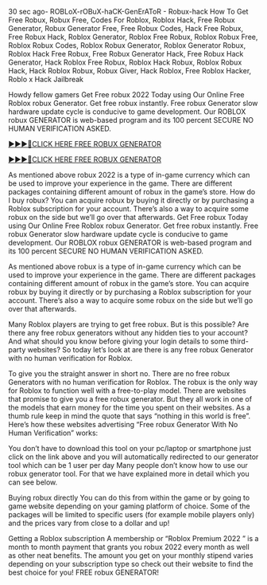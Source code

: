 30 sec ago- ROBLoX-rOBuX-haCK-GenErAToR - Robux-hack How To Get Free Robux, Robux Free, Codes For Roblox, Roblox Hack, Free Robux Generator, Robux Generator Free, Free Robux Codes, Hack Free Robux, Free Robux Hack, Roblox Generator, Roblox Free Robux, Roblox Robux Free, Roblox Robux Codes, Roblox Robux Generator, Roblox Generator Robux, Roblox Hack Free Robux, Free Robux Generator Hack, Free Robux Hack Generator, Hack Roblox Free Robux, Roblox Hack Robux, Roblox Robux Hack, Hack Roblox Robux, Robux Giver, Hack Roblox, Free Roblox Hacker, Roblo x Hack Jailbreak

Howdy fellow gamers Get Free robux 2022 Today using Our Online Free Roblox robux Generator. Get free robux instantly. Free robux Generator slow hardware update cycle is conducive to game development. Our ROBLOX robux GENERATOR is web-based program and its 100 percent SECURE NO HUMAN VERIFICATION ASKED.

[►►►🔴CLICK HERE FREE ROBUX GENERATOR](https://an1.is/hackrobloxv2)

[►►►🔴CLICK HERE FREE ROBUX GENERATOR](https://an1.is/hackrobloxv2)

As mentioned above robux 2022 is a type of in-game currency which can be used to improve your experience in the game. There are different packages containing different amount of robux in the game’s store. How do I buy robux? You can acquire robux by buying it directly or by purchasing a Roblox subscription for your account. There’s also a way to acquire some robux on the side but we’ll go over that afterwards. Get Free robux Today using Our Online Free Roblox robux Generator. Get free robux instantly. Free robux Generator slow hardware update cycle is conducive to game development. Our ROBLOX robux GENERATOR is web-based program and its 100 percent SECURE NO HUMAN VERIFICATION ASKED.

As mentioned above robux is a type of in-game currency which can be used to improve your experience in the game. There are different packages containing different amount of robux in the game’s store. You can acquire robux by buying it directly or by purchasing a Roblox subscription for your account. There’s also a way to acquire some robux on the side but we’ll go over that afterwards.

Many Roblox players are trying to get free robux. But is this possible? Are there any free robux generators without any hidden ties to your account? And what should you know before giving your login details to some third-party websites? So today let’s look at are there is any free robux Generator with no human verification for Roblox.

To give you the straight answer in short no. There are no free robux Generators with no human verification for Roblox. The robux is the only way for Roblox to function well with a free-to-play model. There are websites that promise to give you a free robux generator. But they all work in one of the models that earn money for the time you spent on their websites. As a thumb rule keep in mind the quote that says “nothing in this world is free”. Here’s how these websites advertising “Free robux Generator With No Human Verification” works:

You don’t have to download this tool on your pc/laptop or smartphone just click on the link above and you will automatically redirected to our generator tool which can be 1 user per day Many people don’t know how to use our robux generator tool. For that we have explained more in detail which you can see below.

Buying robux directly You can do this from within the game or by going to game website depending on your gaming platform of choice. Some of the packages will be limited to specific users (for example mobile players only) and the prices vary from close to a dollar and up!

Getting a Roblox subscription A membership or “Roblox Premium 2022 ” is a month to month payment that grants you robux 2022 every month as well as other neat benefits. The amount you get on your monthly stipend varies depending on your subscription type so check out their website to find the best choice for you! FREE robux GENERATOR!